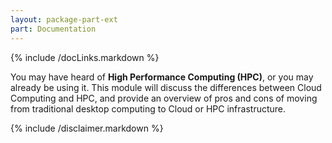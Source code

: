 ```yaml
---
layout: package-part-ext
part: Documentation
---
```


{% include /docLinks.markdown %}

You may have heard of **High Performance Computing (HPC)**, or you may already be using it. This module will discuss the differences between Cloud Computing and HPC, and provide an overview of pros and cons of moving from traditional desktop computing to Cloud or HPC infrastructure.

{% include /disclaimer.markdown %}


